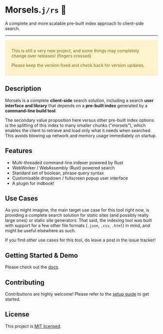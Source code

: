 # Morsels.`j/rs` 🧀

A complete and more scalable pre-built index approach to client-side search.

---

<style>
    .alert-warning {
        color: #856404;
        background-color: #fff3cd;
        border-color: #ffeeba;
    }
    .alert {
        position: relative;
        padding: 0.75rem 1.25rem;
        margin-bottom: 1rem;
        border: 1px solid transparent;
        border-radius: 0.25rem;
    }
</style>

<div class="alert alert-warning" role="alert">

  This is still a very new project, and some things may completely change over releases! (fingers crossed)<br>

  Please keep the version fixed and check back for version updates.
</div>

## Description

Morsels is a complete **client-side** search solution, including a search **user interface and library** that depends on a **pre-built index** generated by a **command-line build tool**.

The secondary value proposition here versus other pre-built index options is the splitting of this index to many smaller chunks ("morsels"), which enables the client to retrieve and load only what it needs when searched. This avoids blowing up network and memory usage immediately on startup.

## Features

- Multi-threaded command-line indexer powered by Rust
- WebWorker / WebAssembly (Rust) powered search
- Standard set of boolean, phrase query syntax
- Customisable dropdown / fullscreen popup user interface
- A plugin for mdbook!

## Use Cases

As you might imagine, the main target use case for this tool right now, is providing a complete search solution for static sites (and possibly really large ones) or static site generators. That said, the indexing tool was built with support for a few other file formats (`.json`, `.csv`, `.html`) in mind, and might be useful elsewhere as such.

If you find other use cases for this tool, do leave a post in the issue tracker!

## Getting Started & Demo

Please check out the [docs](http://ang-zeyu.github.io/morsels/).

## Contributing

Contributions are highly welcome! Please refer to the [setup guide](http://ang-zeyu.github.io/morsels/contributing.html) to get started.

## License

This project is [MIT licensed](./LICENSE.md).
